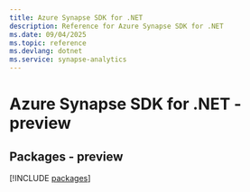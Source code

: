 ```yaml
---
title: Azure Synapse SDK for .NET
description: Reference for Azure Synapse SDK for .NET
ms.date: 09/04/2025
ms.topic: reference
ms.devlang: dotnet
ms.service: synapse-analytics
---
```

# Azure Synapse SDK for .NET - preview
## Packages - preview
[!INCLUDE [packages](synapse-index.md)]